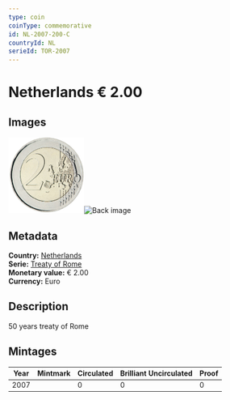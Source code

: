 ```yaml
---
type: coin
coinType: commemorative
id: NL-2007-200-C
countryId: NL
serieId: TOR-2007
---
```


# Netherlands € 2.00

## Images

<img src="../../Images/common-2007-200.png" height="150" alt="Front image"><img src="Images/NL-2007-200-000.png" height="150" alt="Back image">

## Metadata

**Country:** [Netherlands](../../Countries/Netherlands/index.md)\
**Serie:** [Treaty of Rome](index.md)\
**Monetary value:** € 2.00\
**Currency:** Euro

## Description
50 years treaty of Rome

## Mintages

| Year | Mintmark | Circulated | Brilliant Uncirculated | Proof |
| ---- | -------- | ---------- | ---------------------- | ----- |
| 2007 |  | 0| 0 | 0 |
